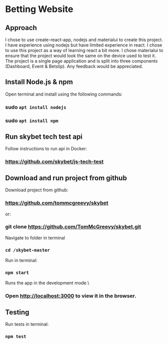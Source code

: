 # Betting Website
## Approach
I chose to use create-react-app, nodejs and materialui to create this project. I have experience using nodejs but have limited experience in react.
I chose to use this project as a way of learning react a bit more. I chose materialui to ensure that the project would look the same on the device used to test it.
The project is a single page application and is split into three components (Dashboard, Event & Betslip).
Any feedback would be appreciated.

## Install Node.js & npm
Open terminal and install using the following commands:

### sudo `apt install nodejs`
### sudo `apt install npm`

## Run skybet tech test api
Follow instructions to run api in Docker:
### https://github.com/skybet/js-tech-test

## Download and run project from github
Download project from github:
### https://github.com/tommcgreevy/skybet

or:
### git clone https://github.com/TomMcGreevy/skybet.git

Navigate to folder in terminal
### `cd /skybet-master`
Run in terminal:
### `npm start`
Runs the app in the development mode.\
### Open [http://localhost:3000](http://localhost:3000) to view it in the browser.

## Testing
Run tests in terminal:
### `npm test`
